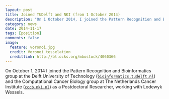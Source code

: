 ```yaml
---
layout: post
title: Joined TUDelft and NKI (from 1 October 2014)
description: "On 1 October 2014, I joined the Pattern Recognition and Bioinformatics group at the Delft University of Technology (TUDelft) and the Computational Cancer Biology group at the Netherlands Cancer Institute (NKI)."
category: news
date: 2014-11-17
tags: [position]
comments: false
image:
  feature: voronoi.jpg
  credit: Voronoi tesselation
  creditlink: http://bl.ocks.org/mbostock/4060366
---
```



On October 1, 2014 I joined the Pattern Recognition and Bioinformatics group at the Delft University of Technology ([`bioinformatics.tudelft.nl`](http://bioinformatics.tudelft.nl)) and the Computational Cancer Biology group at The Netherlands Cancer Institute ([`cccb.nki.nl`](http://ccb.nki.nl)) as a Postdoctoral Researcher, working with Lodewyk Wessels.